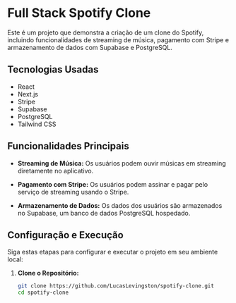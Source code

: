 # Full Stack Spotify Clone

Este é um projeto que demonstra a criação de um clone do Spotify, incluindo funcionalidades de streaming de música, pagamento com Stripe e armazenamento de dados com Supabase e PostgreSQL.

## Tecnologias Usadas

- React
- Next.js
- Stripe
- Supabase
- PostgreSQL
- Tailwind CSS

## Funcionalidades Principais

- **Streaming de Música:** Os usuários podem ouvir músicas em streaming diretamente no aplicativo.

- **Pagamento com Stripe:** Os usuários podem assinar e pagar pelo serviço de streaming usando o Stripe.

- **Armazenamento de Dados:** Os dados dos usuários são armazenados no Supabase, um banco de dados PostgreSQL hospedado.

## Configuração e Execução

Siga estas etapas para configurar e executar o projeto em seu ambiente local:

1. **Clone o Repositório:**

   ```bash
   git clone https://github.com/LucasLevingston/spotify-clone.git
   cd spotify-clone
   ```
